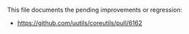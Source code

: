 This file documents the pending improvements or regression:

* https://github.com/uutils/coreutils/pull/6162
